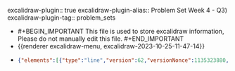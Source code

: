 excalidraw-plugin:: true
excalidraw-plugin-alias:: Problem Set Week 4 - Q3)
excalidraw-plugin-tag:: problem_sets

- #+BEGIN_IMPORTANT
  This file is used to store excalidraw information, Please do not manually edit this file.
  #+END_IMPORTANT
- {{renderer excalidraw-menu, excalidraw-2023-10-25-11-47-14}}
- ```json
  {"elements":[{"type":"line","version":62,"versionNonce":1135323880,"isDeleted":false,"id":"zyCEnvVIbeEwky93IKh9N","fillStyle":"hachure","strokeWidth":1,"strokeStyle":"solid","roughness":1,"opacity":100,"angle":0,"x":372.71656799316406,"y":121.27742767333984,"strokeColor":"#1e1e1e","backgroundColor":"transparent","width":0.267425537109375,"height":499.6719970703125,"seed":1237805032,"groupIds":[],"frameId":null,"roundness":{"type":2},"boundElements":[],"updated":1698227376235,"link":null,"locked":false,"startBinding":null,"endBinding":null,"lastCommittedPoint":null,"startArrowhead":null,"endArrowhead":null,"points":[[0,0],[-0.267425537109375,499.6719970703125]]},{"type":"line","version":152,"versionNonce":1583798168,"isDeleted":false,"id":"tOQnUoeGmGWWKM-EiOrud","fillStyle":"hachure","strokeWidth":1,"strokeStyle":"solid","roughness":1,"opacity":100,"angle":0,"x":373.6472930908203,"y":619.6300277709961,"strokeColor":"#1e1e1e","backgroundColor":"transparent","width":608.382080078125,"height":0.88433837890625,"seed":1734486760,"groupIds":[],"frameId":null,"roundness":{"type":2},"boundElements":[],"updated":1698227376236,"link":null,"locked":false,"startBinding":null,"endBinding":null,"lastCommittedPoint":null,"startArrowhead":null,"endArrowhead":null,"points":[[0,0],[608.382080078125,-0.88433837890625]]},{"type":"text","version":15,"versionNonce":1103498728,"isDeleted":false,"id":"BL1G2U4AQNS_aPAVI0Qq3","fillStyle":"hachure","strokeWidth":1,"strokeStyle":"solid","roughness":1,"opacity":100,"angle":0,"x":978.1878204345703,"y":677.4009628295898,"strokeColor":"#1e1e1e","backgroundColor":"transparent","width":84.49990844726562,"height":25,"seed":715951592,"groupIds":[],"frameId":null,"roundness":null,"boundElements":[],"updated":1698227376236,"link":null,"locked":false,"fontSize":20,"fontFamily":1,"text":"Quantity","textAlign":"left","verticalAlign":"top","containerId":null,"originalText":"Quantity","lineHeight":1.25,"baseline":16},{"type":"text","version":47,"versionNonce":802694296,"isDeleted":false,"id":"DByj2XN4crFLxzN4Ntwta","fillStyle":"hachure","strokeWidth":1,"strokeStyle":"solid","roughness":1,"opacity":100,"angle":0,"x":250.02064514160156,"y":117.35709381103516,"strokeColor":"#1e1e1e","backgroundColor":"transparent","width":47.17994689941406,"height":25,"seed":2092077288,"groupIds":[],"frameId":null,"roundness":null,"boundElements":[],"updated":1698227376236,"link":null,"locked":false,"fontSize":20,"fontFamily":1,"text":"Price","textAlign":"left","verticalAlign":"top","containerId":null,"originalText":"Price","lineHeight":1.25,"baseline":16},{"type":"line","version":98,"versionNonce":1956385000,"isDeleted":false,"id":"XgWL_G4NyiEiNogec9rtm","fillStyle":"hachure","strokeWidth":1,"strokeStyle":"solid","roughness":1,"opacity":100,"angle":0,"x":430.99769592285156,"y":169.52408599853516,"strokeColor":"#1971c2","backgroundColor":"transparent","width":463.34259033203125,"height":356.2621307373047,"seed":1157641192,"groupIds":[],"frameId":null,"roundness":{"type":2},"boundElements":[],"updated":1698227376236,"link":null,"locked":false,"startBinding":null,"endBinding":null,"lastCommittedPoint":null,"startArrowhead":null,"endArrowhead":null,"points":[[0,0],[463.34259033203125,356.2621307373047]]},{"type":"text","version":6,"versionNonce":1066914200,"isDeleted":false,"id":"virQEcp4Wv0nihcRYBiRb","fillStyle":"hachure","strokeWidth":1,"strokeStyle":"solid","roughness":1,"opacity":100,"angle":0,"x":937.1878204345703,"y":528.4009628295898,"strokeColor":"#1971c2","backgroundColor":"transparent","width":15.599990844726562,"height":25,"seed":430012136,"groupIds":[],"frameId":null,"roundness":null,"boundElements":[],"updated":1698227376236,"link":null,"locked":false,"fontSize":20,"fontFamily":1,"text":"D","textAlign":"left","verticalAlign":"top","containerId":null,"originalText":"D","lineHeight":1.25,"baseline":16},{"type":"line","version":93,"versionNonce":62501864,"isDeleted":false,"id":"Q6CEwrJ-fy2jQMt5qBvKc","fillStyle":"hachure","strokeWidth":1,"strokeStyle":"solid","roughness":1,"opacity":100,"angle":0,"x":480.6278839111328,"y":519.0323715209961,"strokeColor":"#e03131","backgroundColor":"transparent","width":340.1942138671875,"height":365.5298767089844,"seed":1864522216,"groupIds":[],"frameId":null,"roundness":{"type":2},"boundElements":[],"updated":1698227376236,"link":null,"locked":false,"startBinding":null,"endBinding":null,"lastCommittedPoint":null,"startArrowhead":null,"endArrowhead":null,"points":[[0,0],[340.1942138671875,-365.5298767089844]]},{"type":"text","version":24,"versionNonce":1960435352,"isDeleted":false,"id":"4Fd3trY9xUFlI8n3XDFLb","fillStyle":"hachure","strokeWidth":1,"strokeStyle":"solid","roughness":1,"opacity":100,"angle":0,"x":850.1246490478516,"y":135.0704116821289,"strokeColor":"#e03131","backgroundColor":"transparent","width":12.159988403320312,"height":25,"seed":1217322216,"groupIds":[],"frameId":null,"roundness":null,"boundElements":[],"updated":1698227376236,"link":null,"locked":false,"fontSize":20,"fontFamily":1,"text":"S","textAlign":"left","verticalAlign":"top","containerId":null,"originalText":"S","lineHeight":1.25,"baseline":16},{"type":"text","version":40,"versionNonce":1160443624,"isDeleted":false,"id":"7Mz7ljZyRmEvoVAYciq0j","fillStyle":"hachure","strokeWidth":1,"strokeStyle":"solid","roughness":1,"opacity":100,"angle":0,"x":488.47021484375,"y":26.526641845703125,"strokeColor":"#1e1e1e","backgroundColor":"transparent","width":132.94802856445312,"height":45,"seed":1448427416,"groupIds":[],"frameId":null,"roundness":null,"boundElements":[],"updated":1698227376236,"link":null,"locked":false,"fontSize":36,"fontFamily":1,"text":"Good B","textAlign":"left","verticalAlign":"top","containerId":null,"originalText":"Good B","lineHeight":1.25,"baseline":31},{"type":"line","version":190,"versionNonce":810699672,"isDeleted":false,"id":"_ZNsxrj8jfpzsW5xEDgtK","fillStyle":"hachure","strokeWidth":1,"strokeStyle":"dashed","roughness":1,"opacity":100,"angle":0,"x":562.1564916777565,"y":584.6813449660735,"strokeColor":"#e03131","backgroundColor":"transparent","width":340.1942138671875,"height":365.5298767089844,"seed":1887709160,"groupIds":[],"frameId":null,"roundness":{"type":2},"boundElements":[],"updated":1698227376236,"link":null,"locked":false,"startBinding":null,"endBinding":null,"lastCommittedPoint":null,"startArrowhead":null,"endArrowhead":null,"points":[[0,0],[340.1942138671875,-365.5298767089844]]},{"type":"text","version":25,"versionNonce":1836833256,"isDeleted":false,"id":"PgV444yrbALQvLJTV5MBb","fillStyle":"hachure","strokeWidth":1,"strokeStyle":"dashed","roughness":1,"opacity":100,"angle":0,"x":930.2130737304688,"y":226.6302490234375,"strokeColor":"#e03131","backgroundColor":"transparent","width":22.47998046875,"height":25,"seed":506650088,"groupIds":[],"frameId":null,"roundness":null,"boundElements":[],"updated":1698227376236,"link":null,"locked":false,"fontSize":20,"fontFamily":1,"text":"S*","textAlign":"left","verticalAlign":"top","containerId":null,"originalText":"S*","lineHeight":1.25,"baseline":16},{"type":"line","version":95,"versionNonce":473241752,"isDeleted":true,"id":"tnDMJtFt6yR1ywABfpb8y","fillStyle":"hachure","strokeWidth":1,"strokeStyle":"solid","roughness":1,"opacity":100,"angle":0,"x":793.318723123069,"y":541.756906489511,"strokeColor":"#e03131","backgroundColor":"transparent","width":340.1942138671875,"height":365.5298767089844,"seed":1363208168,"groupIds":[],"frameId":null,"roundness":{"type":2},"boundElements":[],"updated":1698227376236,"link":null,"locked":false,"startBinding":null,"endBinding":null,"lastCommittedPoint":null,"startArrowhead":null,"endArrowhead":null,"points":[[0,0],[340.1942138671875,-365.5298767089844]]},{"type":"text","version":11,"versionNonce":1595618200,"isDeleted":false,"id":"FduZX8gTXZUaSvRYOvtGX","fillStyle":"hachure","strokeWidth":1,"strokeStyle":"dashed","roughness":1,"opacity":100,"angle":0,"x":457.375,"y":771.4375,"strokeColor":"#1e1e1e","backgroundColor":"transparent","width":130.39202880859375,"height":45,"seed":2106184344,"groupIds":[],"frameId":null,"roundness":null,"boundElements":[],"updated":1698227384636,"link":null,"locked":false,"fontSize":36,"fontFamily":1,"text":"Good A","textAlign":"left","verticalAlign":"top","containerId":null,"originalText":"Good A","lineHeight":1.25,"baseline":31},{"type":"line","version":122,"versionNonce":666648808,"isDeleted":false,"id":"oDeUDqppsJLQIafp_SDfy","fillStyle":"hachure","strokeWidth":1,"strokeStyle":"solid","roughness":1,"opacity":100,"angle":0,"x":365.81861877441406,"y":864.0372848510742,"strokeColor":"#1e1e1e","backgroundColor":"transparent","width":0.267425537109375,"height":499.6719970703125,"seed":2088754328,"groupIds":[],"frameId":null,"roundness":{"type":2},"boundElements":[],"updated":1698227389150,"link":null,"locked":false,"startBinding":null,"endBinding":null,"lastCommittedPoint":null,"startArrowhead":null,"endArrowhead":null,"points":[[0,0],[-0.267425537109375,499.6719970703125]]},{"type":"line","version":212,"versionNonce":1909629336,"isDeleted":false,"id":"ZltHZOEaKOaKt962YsJNh","fillStyle":"hachure","strokeWidth":1,"strokeStyle":"solid","roughness":1,"opacity":100,"angle":0,"x":366.7493438720703,"y":1362.3898849487305,"strokeColor":"#1e1e1e","backgroundColor":"transparent","width":608.382080078125,"height":0.88433837890625,"seed":243829144,"groupIds":[],"frameId":null,"roundness":{"type":2},"boundElements":[],"updated":1698227389150,"link":null,"locked":false,"startBinding":null,"endBinding":null,"lastCommittedPoint":null,"startArrowhead":null,"endArrowhead":null,"points":[[0,0],[608.382080078125,-0.88433837890625]]},{"type":"text","version":75,"versionNonce":1129571304,"isDeleted":false,"id":"Sjn2i_wj-xF90GlJ_mz2A","fillStyle":"hachure","strokeWidth":1,"strokeStyle":"solid","roughness":1,"opacity":100,"angle":0,"x":971.2898712158203,"y":1420.1608200073242,"strokeColor":"#1e1e1e","backgroundColor":"transparent","width":84.49990844726562,"height":25,"seed":351508120,"groupIds":[],"frameId":null,"roundness":null,"boundElements":[],"updated":1698227389150,"link":null,"locked":false,"fontSize":20,"fontFamily":1,"text":"Quantity","textAlign":"left","verticalAlign":"top","containerId":null,"originalText":"Quantity","lineHeight":1.25,"baseline":16},{"type":"text","version":107,"versionNonce":926592664,"isDeleted":false,"id":"tlpepToKGI4o_BebQB4Ci","fillStyle":"hachure","strokeWidth":1,"strokeStyle":"solid","roughness":1,"opacity":100,"angle":0,"x":243.12269592285156,"y":860.1169509887695,"strokeColor":"#1e1e1e","backgroundColor":"transparent","width":47.17994689941406,"height":25,"seed":343212952,"groupIds":[],"frameId":null,"roundness":null,"boundElements":[],"updated":1698227389150,"link":null,"locked":false,"fontSize":20,"fontFamily":1,"text":"Price","textAlign":"left","verticalAlign":"top","containerId":null,"originalText":"Price","lineHeight":1.25,"baseline":16},{"type":"line","version":158,"versionNonce":1912547048,"isDeleted":false,"id":"iZ0rhYKRdCxew8MI_Qofn","fillStyle":"hachure","strokeWidth":1,"strokeStyle":"solid","roughness":1,"opacity":100,"angle":0,"x":424.09974670410156,"y":912.2839431762695,"strokeColor":"#1971c2","backgroundColor":"transparent","width":463.34259033203125,"height":356.2621307373047,"seed":1530974360,"groupIds":[],"frameId":null,"roundness":{"type":2},"boundElements":[],"updated":1698227389150,"link":null,"locked":false,"startBinding":null,"endBinding":null,"lastCommittedPoint":null,"startArrowhead":null,"endArrowhead":null,"points":[[0,0],[463.34259033203125,356.2621307373047]]},{"type":"text","version":66,"versionNonce":236526488,"isDeleted":false,"id":"3MIDRM6XGqv63KLmtA_Ei","fillStyle":"hachure","strokeWidth":1,"strokeStyle":"solid","roughness":1,"opacity":100,"angle":0,"x":930.2898712158203,"y":1271.1608200073242,"strokeColor":"#1971c2","backgroundColor":"transparent","width":15.599990844726562,"height":25,"seed":1359674776,"groupIds":[],"frameId":null,"roundness":null,"boundElements":[],"updated":1698227389150,"link":null,"locked":false,"fontSize":20,"fontFamily":1,"text":"D","textAlign":"left","verticalAlign":"top","containerId":null,"originalText":"D","lineHeight":1.25,"baseline":16},{"type":"line","version":153,"versionNonce":1347029480,"isDeleted":false,"id":"GWO8V8ezATozw72y93env","fillStyle":"hachure","strokeWidth":1,"strokeStyle":"solid","roughness":1,"opacity":100,"angle":0,"x":473.7299346923828,"y":1261.7922286987305,"strokeColor":"#e03131","backgroundColor":"transparent","width":340.1942138671875,"height":365.5298767089844,"seed":1191676568,"groupIds":[],"frameId":null,"roundness":{"type":2},"boundElements":[],"updated":1698227389150,"link":null,"locked":false,"startBinding":null,"endBinding":null,"lastCommittedPoint":null,"startArrowhead":null,"endArrowhead":null,"points":[[0,0],[340.1942138671875,-365.5298767089844]]},{"type":"text","version":84,"versionNonce":950134936,"isDeleted":false,"id":"lqHsOPfk9LAmFgQTN5lXz","fillStyle":"hachure","strokeWidth":1,"strokeStyle":"solid","roughness":1,"opacity":100,"angle":0,"x":843.2266998291016,"y":877.8302688598633,"strokeColor":"#e03131","backgroundColor":"transparent","width":12.159988403320312,"height":25,"seed":1206548376,"groupIds":[],"frameId":null,"roundness":null,"boundElements":[],"updated":1698227389150,"link":null,"locked":false,"fontSize":20,"fontFamily":1,"text":"S","textAlign":"left","verticalAlign":"top","containerId":null,"originalText":"S","lineHeight":1.25,"baseline":16},{"type":"line","version":425,"versionNonce":88133272,"isDeleted":false,"id":"zaxn0Q4WvhQmUnA6T4Q6z","fillStyle":"hachure","strokeWidth":1,"strokeStyle":"dashed","roughness":1,"opacity":100,"angle":0,"x":387.8995139709814,"y":977.360157900611,"strokeColor":"#1971c2","backgroundColor":"transparent","width":463.34259033203125,"height":356.2621307373047,"seed":1627562648,"groupIds":[],"frameId":null,"roundness":{"type":2},"boundElements":[],"updated":1698227434772,"link":null,"locked":false,"startBinding":null,"endBinding":null,"lastCommittedPoint":null,"startArrowhead":null,"endArrowhead":null,"points":[[0,0],[463.34259033203125,356.2621307373047]]},{"type":"text","version":94,"versionNonce":822483688,"isDeleted":false,"id":"w3MER8IgF8MaBy0xdpJ6v","fillStyle":"hachure","strokeWidth":1,"strokeStyle":"dashed","roughness":1,"opacity":100,"angle":0,"x":729.8754272460938,"y":1292.7261047363281,"strokeColor":"#1971c2","backgroundColor":"transparent","width":25.91998291015625,"height":25,"seed":492650648,"groupIds":[],"frameId":null,"roundness":null,"boundElements":[],"updated":1698227437238,"link":null,"locked":false,"fontSize":20,"fontFamily":1,"text":"D*","textAlign":"left","verticalAlign":"top","containerId":null,"originalText":"D*","lineHeight":1.25,"baseline":16},{"id":"9jP73cTxGZzp_A8b94NwS","type":"text","x":866.4270629882812,"y":22.802154541015625,"width":638.4593505859375,"height":75,"angle":0,"strokeColor":"#2f9e44","backgroundColor":"transparent","fillStyle":"hachure","strokeWidth":1,"strokeStyle":"solid","roughness":1,"opacity":100,"groupIds":[],"frameId":null,"roundness":null,"seed":2052226536,"version":322,"versionNonce":482509208,"isDeleted":false,"boundElements":null,"updated":1698227967334,"link":null,"locked":false,"text":"NOTE: Good B's price will drop if either supply increases,\nor demand drops. In the question, there is no option that says \ndemand of B drops, hence it is the supply curve that is shifted.","fontSize":20,"fontFamily":1,"textAlign":"left","verticalAlign":"top","baseline":66,"containerId":null,"originalText":"NOTE: Good B's price will drop if either supply increases,\nor demand drops. In the question, there is no option that says \ndemand of B drops, hence it is the supply curve that is shifted.","lineHeight":1.25},{"id":"ccJEGu37hut3Ao_y89Bdm","type":"text","x":1021.375,"y":891.5,"width":457.11944580078125,"height":50,"angle":0,"strokeColor":"#2f9e44","backgroundColor":"transparent","fillStyle":"hachure","strokeWidth":1,"strokeStyle":"solid","roughness":1,"opacity":100,"groupIds":[],"frameId":null,"roundness":null,"seed":1760734440,"version":140,"versionNonce":257144472,"isDeleted":false,"boundElements":null,"updated":1698228020506,"link":null,"locked":false,"text":"Since the price of a substitute good has fall,\ndemand of A drops.","fontSize":20,"fontFamily":1,"textAlign":"left","verticalAlign":"top","baseline":41,"containerId":null,"originalText":"Since the price of a substitute good has fall,\ndemand of A drops.","lineHeight":1.25},{"id":"WHN_gV3q7Mbt_pnld66Kt","type":"line","x":731.9640502929688,"y":402.1717529296875,"width":0.206787109375,"height":219.70233154296875,"angle":0,"strokeColor":"#9c36b5","backgroundColor":"transparent","fillStyle":"hachure","strokeWidth":1,"strokeStyle":"dotted","roughness":1,"opacity":100,"groupIds":[],"frameId":null,"roundness":{"type":2},"seed":231809944,"version":69,"versionNonce":581194728,"isDeleted":true,"boundElements":null,"updated":1698228057141,"link":null,"locked":false,"points":[[0,0],[0.206787109375,219.70233154296875]],"lastCommittedPoint":[0.206787109375,219.70233154296875],"startBinding":null,"endBinding":null,"startArrowhead":null,"endArrowhead":null},{"id":"kbha5gBhCkWMI5W_TxgLx","type":"text","x":735.375,"y":657.5,"width":23.53997802734375,"height":25,"angle":0,"strokeColor":"#9c36b5","backgroundColor":"transparent","fillStyle":"hachure","strokeWidth":1,"strokeStyle":"dotted","roughness":1,"opacity":100,"groupIds":[],"frameId":null,"roundness":null,"seed":481965976,"version":4,"versionNonce":1841403624,"isDeleted":true,"boundElements":null,"updated":1698228058072,"link":null,"locked":false,"text":"P*","fontSize":20,"fontFamily":1,"textAlign":"left","verticalAlign":"top","baseline":16,"containerId":null,"originalText":"P*","lineHeight":1.25},{"id":"nydODJTKgZLjkvz7TndhR","type":"line","x":730.4984741210938,"y":404.20074462890625,"width":362.05316162109375,"height":1.17315673828125,"angle":0,"strokeColor":"#9c36b5","backgroundColor":"transparent","fillStyle":"hachure","strokeWidth":1,"strokeStyle":"dotted","roughness":1,"opacity":100,"groupIds":[],"frameId":null,"roundness":{"type":2},"seed":2046143384,"version":58,"versionNonce":1415515624,"isDeleted":false,"boundElements":null,"updated":1698228064735,"link":null,"locked":false,"points":[[0,0],[-362.05316162109375,1.17315673828125]],"lastCommittedPoint":[-362.05316162109375,1.17315673828125],"startBinding":null,"endBinding":null,"startArrowhead":null,"endArrowhead":null},{"id":"EgqvzuVbDCC70ca0z9txx","type":"text","x":323.375,"y":397.5,"width":23.53997802734375,"height":25,"angle":0,"strokeColor":"#9c36b5","backgroundColor":"transparent","fillStyle":"hachure","strokeWidth":1,"strokeStyle":"dotted","roughness":1,"opacity":100,"groupIds":[],"frameId":null,"roundness":null,"seed":2016334232,"version":3,"versionNonce":43048600,"isDeleted":false,"boundElements":null,"updated":1698228068005,"link":null,"locked":false,"text":"P*","fontSize":20,"fontFamily":1,"textAlign":"left","verticalAlign":"top","baseline":16,"containerId":null,"originalText":"P*","lineHeight":1.25},{"id":"U2jNVuVXRrlR7EXW5eJZH","type":"line","x":648.98193359375,"y":337.2437744140625,"width":275.8688659667969,"height":7.1923828125,"angle":0,"strokeColor":"#9c36b5","backgroundColor":"transparent","fillStyle":"hachure","strokeWidth":1,"strokeStyle":"dotted","roughness":1,"opacity":100,"groupIds":[],"frameId":null,"roundness":{"type":2},"seed":1864977304,"version":47,"versionNonce":1839896216,"isDeleted":false,"boundElements":null,"updated":1698228076336,"link":null,"locked":false,"points":[[0,0],[-275.8688659667969,-7.1923828125]],"lastCommittedPoint":[-275.8688659667969,-7.1923828125],"startBinding":null,"endBinding":null,"startArrowhead":null,"endArrowhead":null},{"id":"drLgBhKAvJJWVhWN3JjkD","type":"text","x":329.5150146484375,"y":326.291748046875,"width":13.219985961914062,"height":25,"angle":0,"strokeColor":"#9c36b5","backgroundColor":"transparent","fillStyle":"hachure","strokeWidth":1,"strokeStyle":"dotted","roughness":1,"opacity":100,"groupIds":[],"frameId":null,"roundness":null,"seed":521773544,"version":8,"versionNonce":190760088,"isDeleted":false,"boundElements":null,"updated":1698228081573,"link":null,"locked":false,"text":"P","fontSize":20,"fontFamily":1,"textAlign":"left","verticalAlign":"top","baseline":16,"containerId":null,"originalText":"P","lineHeight":1.25},{"id":"fKgrI-fHuoyIjwC2u294U","type":"text","x":197.375,"y":360.5,"width":9.999984741210938,"height":25,"angle":0,"strokeColor":"#9c36b5","backgroundColor":"transparent","fillStyle":"hachure","strokeWidth":1,"strokeStyle":"dotted","roughness":1,"opacity":100,"groupIds":[],"frameId":null,"roundness":null,"seed":1463320216,"version":2,"versionNonce":897996520,"isDeleted":true,"boundElements":null,"updated":1698228086473,"link":null,"locked":false,"text":"","fontSize":20,"fontFamily":1,"textAlign":"left","verticalAlign":"top","baseline":16,"containerId":null,"originalText":"","lineHeight":1.25},{"id":"3O3PIoK2wcS2nzDTcGFpO","type":"arrow","x":278.8555908203125,"y":340.29974365234375,"width":2.335662841796875,"height":69.542236328125,"angle":0,"strokeColor":"#9c36b5","backgroundColor":"transparent","fillStyle":"hachure","strokeWidth":1,"strokeStyle":"solid","roughness":1,"opacity":100,"groupIds":[],"frameId":null,"roundness":{"type":2},"seed":232582040,"version":43,"versionNonce":1749154456,"isDeleted":false,"boundElements":null,"updated":1698228106906,"link":null,"locked":false,"points":[[0,0],[-2.335662841796875,69.542236328125]],"lastCommittedPoint":[-2.335662841796875,69.542236328125],"startBinding":{"elementId":"W5sTATzIz5E3gxrMWIEma","focus":-1.3031534951750527,"gap":15.06182861328125},"endBinding":null,"startArrowhead":null,"endArrowhead":"arrow"},{"id":"W5sTATzIz5E3gxrMWIEma","type":"text","x":176.7538604736328,"y":338.35687255859375,"width":87.03990173339844,"height":50,"angle":0,"strokeColor":"#9c36b5","backgroundColor":"transparent","fillStyle":"hachure","strokeWidth":1,"strokeStyle":"solid","roughness":1,"opacity":100,"groupIds":[],"frameId":null,"roundness":null,"seed":1650141592,"version":41,"versionNonce":820157160,"isDeleted":false,"boundElements":[{"id":"3O3PIoK2wcS2nzDTcGFpO","type":"arrow"}],"updated":1698228106906,"link":null,"locked":false,"text":"decrease\nin price","fontSize":20,"fontFamily":1,"textAlign":"left","verticalAlign":"top","baseline":41,"containerId":null,"originalText":"decrease\nin price","lineHeight":1.25}],"files":{},"appState":{"gridSize":null,"viewBackgroundColor":"#ffffff","zoom":{"value":1},"offsetTop":0,"offsetLeft":0,"scrollX":-24.375,"scrollY":-142.5,"viewModeEnabled":false,"zenModeEnabled":false}}
  ```